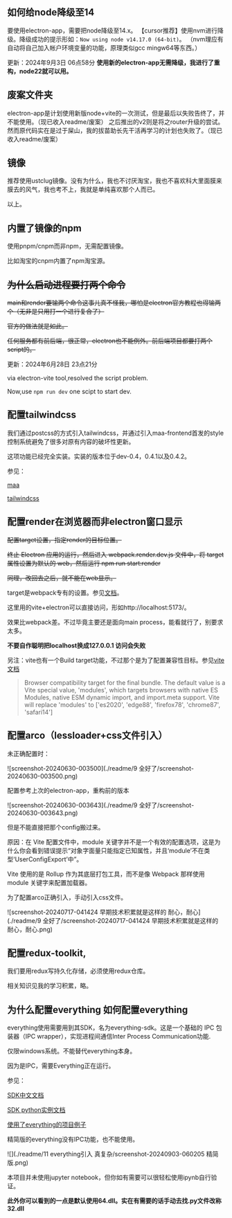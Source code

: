 ## 如何给node降级至14

要使用electron-app，需要把node降级至14.x。
【cursor推荐】使用nvm进行降级。降级成功的提示形如：`Now using node v14.17.0 (64-bit)`。
（nvm理应有自动将自己加入帐户环境变量的功能，原理类似gcc mingw64等东西。）

更新：2024年9月3日 06点58分
**使用新的electron-app无需降级，我进行了重构，node22就可以用。**

## 废案文件夹

electron-app是计划使用新版node+vite的一次测试，但是最后以失败告终了，并不能使用。（现已收入readme/废案）
之后推出的v2则是将之router升级的尝试。然而原代码实在是过于屎山，我的拔苗助长先干活再学习的计划也失败了。（现已收入readme/废案）

## 镜像

推荐使用ustclug镜像。没有为什么，我也不讨厌淘宝，我也不喜欢科大里面膜来膜去的风气，我也考不上，我就是单纯喜欢那个人而已。

以上。

## 内置了镜像的npm

使用pnpm/cnpm而非npm，无需配置镜像。

比如淘宝的cnpm内置了npm淘宝源。

## ~~为什么启动进程要打两个命令~~

~~main和render要输两个命令这事儿真不怪我，哪怕是electron官方教程也得输两个（无非是只用打一个进行复合了）~~

~~官方的做法就是如此。~~

~~任何服务都有前后端，很正常，electron也不能例外。前后端项目都要打两个script的。~~


更新：2024年6月28日 23点21分

via electron-vite tool,resolved the script problem.

Now,use `npm run dev` one scipt to start dev.

## 配置tailwindcss

我们通过postcss的方式引入tailwindcss，并通过引入maa-frontend首发的style控制系统避免了很多对原有内容的破坏性更新。

这项功能已经完全实装。实装的版本位于dev-0.4，0.4.1以及0.4.2。

参见：

[maa](https://github.com/search?q=repo%3AMaaAssistantArknights%2Fmaa-copilot-frontend%20tailwind&type=code)

[tailwindcss](https://tailwindcss.com/docs/installation/using-postcss)

## 配置render在浏览器而非electron窗口显示

~~配置target设置，指定render的目标位置。~~

~~终止 Electron 应用的运行，然后进入 webpack.render.dev.js 文件中，将 target 属性设置为默认的 web，然后运行 npm run start:render~~


~~同理，改回去之后，就不能在web显示。~~

target是webpack专有的设置。参见[文档](https://webpack.js.org/configuration/target)。

这里用的vite+electron可以直接访问，形如http://localhost:5173/。

效果比webpack差。不过毕竟主要还是面向main process，能看就行了，别要求太多。

**不要自作聪明把localhost换成127.0.0.1 访问会失败**

另注：vite也有一个Build target功能，不过那个是为了配置兼容性目标。参见[vite文档](https://vitejs.dev/config/build-options)

> Browser compatibility target for the final bundle. The default value is a Vite special value, 'modules', which targets browsers with native ES Modules, native ESM dynamic import, and import.meta support. Vite will replace 'modules' to ['es2020', 'edge88', 'firefox78', 'chrome87', 'safari14']

## 配置arco（lessloader+css文件引入）

未正确配置时：

![screenshot-20240630-003500](./readme/9 全好了/screenshot-20240630-003500.png)

配置参考上次的electron-app，重构前的版本

![screenshot-20240630-003643](./readme/9 全好了/screenshot-20240630-003643.png)

但是不能直接把那个config搬过来。

原因：在 Vite 配置文件中，module 关键字并不是一个有效的配置选项，这是为什么你会看到错误提示“对象字面量只能指定已知属性，并且‘module’不在类型‘UserConfigExport’中”。

Vite 使用的是 Rollup 作为其底层打包工具，而不是像 Webpack 那样使用 module 关键字来配置加载器。





为了配置arco正确引入，手动引入css文件。

![screenshot-20240717-041424 早期技术积累就是这样的 耐心，耐心](./readme/9 全好了/screenshot-20240717-041424 早期技术积累就是这样的 耐心，耐心.png)



## 配置redux-toolkit,

我们要用redux写持久化存储，必须使用redux仓库。



相关知识见我的学习积累，略。

## 为什么配置everything 如何配置everything

everything使用需要用到其SDK，名为everything-sdk。这是一个基础的 IPC 包装器（IPC wrapper），实现进程间通信Inter Process Communication功能.

仅限windows系统。不能替代everything本身。

因为是IPC，需要Everything正在运行。

参见：

[SDK中文文档](https://www.voidtools.com/zh-cn/support/everything/sdk/)

[SDK python实例文档](https://www.voidtools.com/support/everything/sdk/python/)

[使用了everything的项目例子](https://github.com/search?q=repo%3AShirasawaSama%2FCefDetector%20everything&type=code)

精简版的everything没有IPC功能，也不能使用。

![](./readme/11 everything引入 真复杂/screenshot-20240903-060205 精简版.png)

本项目并未使用jupyter notebook，但你如有需要可以很轻松使用ipynb自行验证。

**此外你可以看到的一点是默认使用64.dll。实在有需要的话手动去找.py文件改称32.dll**